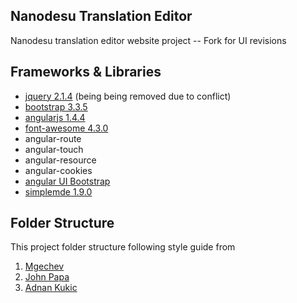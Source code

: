 ## Nanodesu Translation Editor
Nanodesu translation editor website project
-- Fork for UI revisions

## Frameworks & Libraries
* [jquery 2.1.4](http://jquery.com/) (being being removed due to conflict)
* [bootstrap 3.3.5](http://getbootstrap.com)
* [angularjs 1.4.4](http://angularjs.org)
* [font-awesome 4.3.0](https://fortawesome.github.io/Font-Awesome/)
* angular-route
* angular-touch
* angular-resource
* angular-cookies
* [angular UI Bootstrap](http://angular-ui.github.io/bootstrap/)
* [simplemde 1.9.0](https://github.com/NextStepWebs/simplemde-markdown-editor)

## Folder Structure ##
This project folder structure following style guide from 

1. [Mgechev](https://github.com/mgechev/angularjs-style-guide)
2. [John Papa](https://github.com/johnpapa/angular-styleguide/blob/master/a1/README.md)
3. [Adnan Kukic](https://scotch.io/tutorials/angularjs-best-practices-directory-structure)
